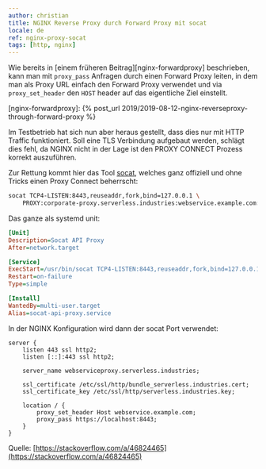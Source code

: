 ```yaml
---
author: christian
title: NGINX Reverse Proxy durch Forward Proxy mit socat
locale: de
ref: nginx-proxy-socat
tags: [http, nginx]
---
```


Wie bereits in [einem früheren Beitrag][nginx-forwardproxy]
beschrieben, kann man mit `proxy_pass` Anfragen durch einen
Forward Proxy leiten, in dem man als Proxy URL einfach den
Forward Proxy verwendet und via `proxy_set_header` den `HOST` header
auf das eigentliche Ziel einstellt.

[nginx-forwardproxy]: {% post_url 2019/2019-08-12-nginx-reverseproxy-through-forward-proxy %}

Im Testbetrieb hat sich nun aber heraus gestellt, dass dies nur mit HTTP
Traffic funktioniert. Soll eine TLS Verbindung aufgebaut werden, schlägt
dies fehl, da NGINX nicht in der Lage ist den PROXY CONNECT Prozess korrekt
auszuführen.

Zur Rettung kommt hier das Tool [socat](http://www.dest-unreach.org/socat/),
welches ganz offiziell und ohne Tricks einen Proxy Connect beherrscht:

```sh
socat TCP4-LISTEN:8443,reuseaddr,fork,bind=127.0.0.1 \
    PROXY:corporate-proxy.serverless.industries:webservice.example.com:443,proxyport=8080
```

Das ganze als systemd unit:

```ini
[Unit]
Description=Socat API Proxy
After=network.target

[Service]
ExecStart=/usr/bin/socat TCP4-LISTEN:8443,reuseaddr,fork,bind=127.0.0.1 PROXY:corporate-proxy.serverless.industries:webservice.example.com:443,proxyport=8080
Restart=on-failure
Type=simple

[Install]
WantedBy=multi-user.target
Alias=socat-api-proxy.service
```

In der NGINX Konfiguration wird dann der socat Port verwendet:

```nginx
server {
    listen 443 ssl http2;
    listen [::]:443 ssl http2;

    server_name webserviceproxy.serverless.industries;

    ssl_certificate /etc/ssl/http/bundle_serverless.industries.cert;
    ssl_certificate_key /etc/ssl/http/serverless.industries.key;

    location / {
        proxy_set_header Host webservice.example.com;
        proxy_pass https://localhost:8443;
    }
}
```

Quelle: [https://stackoverflow.com/a/46824465](https://stackoverflow.com/a/46824465)
